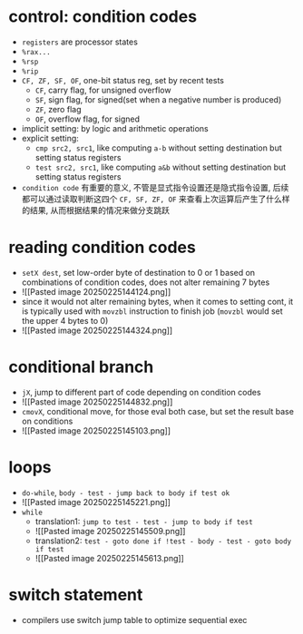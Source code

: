 # control: condition codes
- `registers` are processor states
- `%rax...`
- `%rsp`
- `%rip`
- `CF, ZF, SF, OF`, one-bit status reg, set by recent tests
	- `CF`, carry flag, for unsigned overflow
	- `SF`, sign flag, for signed(set when a negative number is produced)
	- `ZF`, zero flag
	- `OF`, overflow flag, for signed
- implicit setting: by logic and arithmetic operations
- explicit setting:
	- `cmp src2, src1`, like computing `a-b` without setting destination but setting status registers
	- `test src2, src1`, like computing `a&b` without setting destination but setting status registers
- `condition code` 有重要的意义, 不管是显式指令设置还是隐式指令设置, 后续都可以通过读取判断这四个 `CF, SF, ZF, OF` 来查看上次运算后产生了什么样的结果, 从而根据结果的情况来做分支跳跃

# reading condition codes
- `setX dest`, set low-order byte of destination to 0 or 1 based on combinations of condition codes, does not alter remaining 7 bytes
- ![[Pasted image 20250225144124.png]]
- since it would not alter remaining bytes, when it comes to setting cont, it is typically used with `movzbl` instruction to finish job (`movzbl` would set the upper 4 bytes to 0)
- ![[Pasted image 20250225144324.png]]

# conditional branch
- `jX`, jump to different part of code depending on condition codes
- ![[Pasted image 20250225144832.png]]
- `cmovX`, conditional move, for those eval both case, but set the result base on conditions
- ![[Pasted image 20250225145103.png]]

# loops
- `do-while`, `body - test - jump back to body if test ok`
- ![[Pasted image 20250225145221.png]]
- `while`
	- translation1: `jump to test - test - jump to body if test`
	- ![[Pasted image 20250225145509.png]]
	- translation2: `test - goto done if !test - body - test - goto body if test`
	- ![[Pasted image 20250225145613.png]]

# switch statement
- compilers use switch jump table to optimize sequential exec